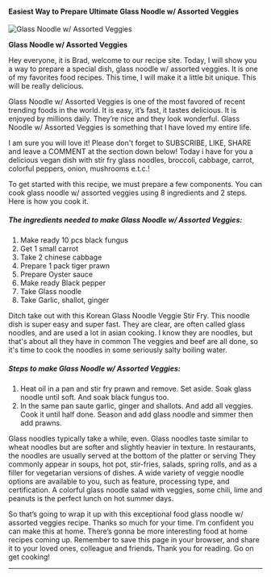             

#### Easiest Way to Prepare Ultimate Glass Noodle w/ Assorted Veggies

![Glass Noodle w/ Assorted Veggies](https://img-global.cpcdn.com/recipes/5c66e05bff323208/751x532cq70/glass-noodle-w-assorted-veggies-recipe-main-photo.jpg)

**Glass Noodle w/ Assorted Veggies**

Hey everyone, it is Brad, welcome to our recipe site. Today, I will show you a way to prepare a special dish, glass noodle w/ assorted veggies. It is one of my favorites food recipes. This time, I will make it a little bit unique. This will be really delicious.

Glass Noodle w/ Assorted Veggies is one of the most favored of recent trending foods in the world. It is easy, it’s fast, it tastes delicious. It is enjoyed by millions daily. They’re nice and they look wonderful. Glass Noodle w/ Assorted Veggies is something that I have loved my entire life.

I am sure you will love it! Please don't forget to SUBSCRIBE, LIKE, SHARE and leave a COMMENT at the section down below! Today i have for you a delicious vegan dish with stir fry glass noodles, broccoli, cabbage, carrot, colorful peppers, onion, mushrooms e.t.c.!

To get started with this recipe, we must prepare a few components. You can cook glass noodle w/ assorted veggies using 8 ingredients and 2 steps. Here is how you cook it.

##### The ingredients needed to make Glass Noodle w/ Assorted Veggies:

1.  Make ready 10 pcs black fungus
2.  Get 1 small carrot
3.  Take 2 chinese cabbage
4.  Prepare 1 pack tiger prawn
5.  Prepare Oyster sauce
6.  Make ready Black pepper
7.  Take Glass noodle
8.  Take Garlic, shallot, ginger

Ditch take out with this Korean Glass Noodle Veggie Stir Fry. This noodle dish is super easy and super fast. They are clear, are often called glass noodles, and are used a lot in asian cooking. I know they are noodles, but that's about all they have in common The veggies and beef are all done, so it's time to cook the noodles in some seriously salty boiling water.

##### Steps to make Glass Noodle w/ Assorted Veggies:

1.  Heat oil in a pan and stir fry prawn and remove. Set aside. Soak glass noodle until soft. And soak black fungus too.
2.  In the same pan saute garlic, ginger and shallots. And add all veggies. Cook it until half done. Season and add glass noodle and simmer then add prawns.

Glass noodles typically take a while, even. Glass noodles taste similar to wheat noodles but are softer and slightly heavier in texture. In restaurants, the noodles are usually served at the bottom of the platter or serving They commonly appear in soups, hot pot, stir-fries, salads, spring rolls, and as a filler for vegetarian versions of dishes. A wide variety of veggie noodle options are available to you, such as feature, processing type, and certification. A colorful glass noodle salad with veggies, some chili, lime and peanuts is the perfect lunch on hot summer days.

So that’s going to wrap it up with this exceptional food glass noodle w/ assorted veggies recipe. Thanks so much for your time. I’m confident you can make this at home. There’s gonna be more interesting food at home recipes coming up. Remember to save this page in your browser, and share it to your loved ones, colleague and friends. Thank you for reading. Go on get cooking!

* * *